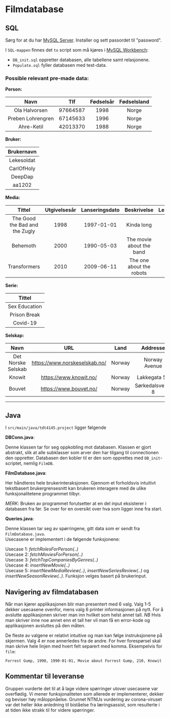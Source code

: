# Filmdatabase

## SQL
Sørg for at du har [MySQL Server](https://dev.mysql.com/downloads/mysql/). Installer og sett passordet til "password".

I `SQL-mappen` finnes det `to` script som må kjøres i [MySQL Workbench](https://www.mysql.com/products/workbench/):
- `DB_init.sql` oppretter databasen, alle tabellene samt relasjonene.
- `Populate.sql` fyller databasen med test-data.

### Possible relevant pre-made data:

**Person:**  

| Navn              | Tlf      | Fødselsår | Fødselsland |
| :-----------------: | :--------: | :---------: | :-----------: |
| Ola Halvorsen     | 97664587 | 1998      | Norge       |
| Preben Lohrengren | 67145633 | 1996      | Norge       |
| Ahre-Ketil        | 42013370 | 1988      | Norge       |



**Bruker:**  

| Brukernavn |
| :----------: |
| Lekesoldat |
| CarlOfHoly |
| DeepDap    |
| aa1202     |

**Media:**  

| Tittel                         | Utgivelsesår | Lanseringsdato | Beskrivelse              | Lengde | SelskapID |
|:------------------------------:|:-----------:|:-----------:|:----------------------:|:-----:|:-----:|
| The Good the Bad and the Zugly | 1998         | 1997-01-01     | Kinda long               | 3      | 1         |
| Behemoth                       | 2000         | 1990-05-03     | The movie about the band | 2      | 2         |
| Transformers                   | 2010         | 2009-06-11     | The one about the robots | 2      | 3         |

**Serie:**  

| Tittel        |
|:-------------:|
| Sex Education |
| Prison Break  |
| Covid-19      |

**Selskap:**  

| Navn               | URL                           | Land   | Addresse         |
|:---------------:|:---------------------------:|:----:|:-------------:|
| Det Norske Selskab | https://www.norskeselskab.no/ | Norway | Norway Avenue    |
| Knowit             | https://www.knowit.no/        | Norway | Lakkegata 53     |
| Bouvet             | https://www.bouvet.no/        | Norway | Sørkedalsveien 8 |

----

## Java

I `src/main/java/tdt4145.project` ligger følgende

**DBConn.java**:

Denne klassen tar for seg oppkobling mot databasen. Klassen er gjort abstrakt, slik at alle subklasser som arver den har tilgang til connectionen den oppretter. Databasen den kobler til er den som opprettes med `DB_init`-scriptet, nemlig `FilmDB`.

**FilmDatabase.java**:

Her håndteres hele brukerinteraksjonen. Gjennom et forholdsvis intuitivt tekstbasert brukergrensesnitt kan brukeren interagere med de ulike funksjonalitetene programmet tilbyr. 

*MERK*: Bruken av programmet forutsetter at en del input eksisterer i databasen fra før. Se over for en oversikt over hva som ligger inne fra start.

**Queries.java**:

Denne klassen tar seg av spørringene, gitt data som er sendt fra `FilmDatabase.java`.  
Usecasene er implementert i de følgende funksjonene:


Usecase 1: *fetchRolesForPerson(..)*  
Usecase 2: *fetchMoviesForPerson(..)*  
Usecase 3: *fetchTopCompaniesByGenres(..)*  
Usecase 4: *insertNewMovie(..)*  
Usecase 5: *insertNewMediaReview(..)*, *insertNewSeriesReview(..)* og *insertNewSeasonReview(..)*. Funksjon velges basert på brukerinput.

## Navigering av filmdatabasen

Når man kjører applikasjonen blir man presentert med 6 valg. Valg 1-5 dekker usecasene ovenfor, mens valg 6 printer informasjonen på nytt. For å avslutte applikasjonen skriver man inn hvilket som helst annet tall. *NB* Hvis man skriver inne noe annet enn et tall her vil man få en error-kode og applikasjonen avsluttes på den måten.

De fleste av valgene er relativt intuitive og man kan følge instruksjonene på skjermen. Valg 4 er noe annerledes fra de andre. For hver forespørsel skal man skrive hele linjen med hvert felt separert med komma. Eksempelvis for `film`: 
```
Forrest Gump, 1990, 1990-01-01, Movie about Forrest Gump, 210, Knowit
```


## Kommentar til leveranse
Gruppen vurderte det til at å lage videre spørringer utover usecasene var overflødig. Vi mener funksjonaliteten som allerede er implementerer, dekker og beviser høy måloppnåelse. Grunnet NTNUs vurdering av corona-viruset var det heller ikke anledning til biståelse fra læringsassist, som resulterte i at tiden ikke strakk til for videre spørringer.
